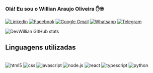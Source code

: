 ### Olá! Eu sou o Willian Araujo Oliveira ✋🤓


[![Linkedin](https://img.shields.io/badge/LinkedIn-0077B5?style=for-the-badge&logo=linkedin&logoColor=white)](https://www.linkedin.com/in/willian-araujo-868220158/)
[![Facebook](https://img.shields.io/badge/Facebook-1877F2?style=for-the-badge&logo=facebook&logoColor=white)](https://www.facebook.com/profile.php?id=100007744844145)
[![Google Gmail](https://img.shields.io/badge/Gmail-D14836?style=for-the-badge&logo=gmail&logoColor=white)]() [![Whatsapp](https://img.shields.io/badge/WhatsApp-25D366?style=for-the-badge&logo=whatsapp&logoColor=white)](https://api.whatsapp.com/send?phone=5511961790797&text=Olá%20) [![Telegram](https://img.shields.io/badge/Telegram-2CA5E0?style=for-the-badge&logo=telegram&logoColor=white)](https://t.me/DevWillian)

![DevWillian GitHub stats](https://github-readme-stats.vercel.app/api?username=DevWillian&show_icons=true&theme=dracula)


## Linguagens utilizadas
<div style="display: inline_block"><br/>
   <img align="center" alt="html5" src="https://img.shields.io/badge/HTML5-E34F26?style=for-the-badge&logo=html5&logoColor=white" />

   <img align="center" alt="css" src="https://img.shields.io/badge/CSS3-1572B6?style=for-the-badge&logo=css3&logoColor=white" />

   <img align="center" alt="javascript" src="https://img.shields.io/badge/JavaScript-323330?style=for-the-badge&logo=javascript&logoColor=F7DF1E" />

   <img align="center" alt="node.js" src="https://img.shields.io/badge/Node.js-43853D?style=for-the-badge&logo=node.js&logoColor=white" />

   <img align="center" alt="react" src="https://img.shields.io/badge/React-20232A?style=for-the-badge&logo=react&logoColor=61DAFB" />

   <img align="center" alt="typescript" src="https://img.shields.io/badge/TypeScript-007ACC?style=for-the-badge&logo=typescript&logoColor=white" />

   <img align="center" alt="python" src="https://img.shields.io/badge/Python-14354C?style=for-the-badge&logo=python&logoColor=white" />

</div>

